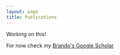 ```yaml
---
layout: page
title: Publications
---
```


Working on this!

For now check my [Brando's Google Scholar](https://scholar.google.com/citations?user=_NQJoBkAAAAJ&hl=en)
